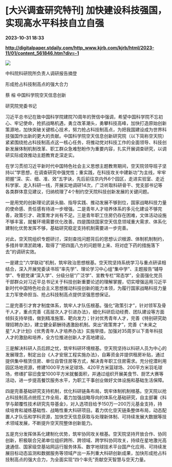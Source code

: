 # [大兴调查研究特刊] 加快建设科技强国，实现高水平科技自立自强

**2023-10-31 18:33**

**http://digitalpaper.stdaily.com/http_www.kjrb.com/kjrb/html/2023-11/01/content_561846.htm?div=-1**

![](http://digitalpaper.stdaily.com/http_www.kjrb.com/kjrb/images/2023-11/01/05/3550850_lix_1698653424866_b.jpg)

 中科院科研院所负责人调研报告摘登

 形成抢占科技制高点的强大合力

 蔡 榕 中国科学院空天信息创新

 研究院党委书记

 习近平总书记在致中国科学院建院70周年的贺信中强调，希望中国科学院不忘初心、牢记使命，抢抓战略机遇，勇立改革潮头，勇攀科技高峰，加快打造原始创新策源地，加快突破关键核心技术，努力抢占科技制高点，为把我国建设成为世界科技强国作出新的更大的贡献。中国科学院空天信息创新研究院（以下简称空天院）紧紧围绕抢占科技制高点这一核心任务，将推动党对科技工作的全面领导、科技创新发展体制机制改革、职工群众急难愁盼作为重要内容，扎实开展调查研究，以调研实际成效推动主题教育走深走实。

 在学习贯彻习近平新时代中国特色社会主义思想主题教育期间，空天院领导班子坚持以“学思想，在调查研究中强党性；重实践，在科技攻关中建新功”为主线，牢牢把握“深、实、细、准、效”五字诀，先后前往京内外6个园区，走进实验室、走近科学家、走入科研一线，开展实地调研14次，广泛听取科研骨干、党支部书记等各类群体意见建议，归纳梳理了4个制约空天院科技创新发展的关键问题。

 一是用党的创新理论武装头脑、指导实践、推动发展不够到位，国家战略科技力量的使命感、责任感有待进一步增强。二是青年人才培养体系的多元化建设不够完善，政策引才、政策育才尚有不足。三是青年职工住房仍存在困难，文体活动设施不够丰富，就餐环境需要优化改善。四是围绕国家空天信息领域重大需求、体系化建制化优势发挥不够，基础研究稳定支持机制需要进一步完善。

 对此，空天院组织专题研讨，深刻查找问题背后的思想认识根源、体制机制制约，多措并举清淤疏堵，取得了“把四面八方的问题带上来、将对症下药的措施落下去”的调研实效。

 一是建立“六学联动”机制，筑牢政治思想根基。空天院坚持系统学习与重点研读相结合，深入开展党委读书班“率先学”、理论学习中心组“集中学”、主题报告“辅导学”、专题党课“深入学”、分级分层“广泛学”、宣教专栏“常态学”，全面强化党员干部群众对习近平总书记关于科技创新重要论述的理解掌握，切实增强运用习近平新时代中国特色社会主义思想推动科技创新的能力本领，为履行国家战略科技力量主力军使命担当、抢占科技制高点提供坚强思想保证。

 二是完善引才育才制度体系，筑牢人才队伍根基。强化“政策引才”，针对领军及骨干人才，重点完善《高层次人才引进办法》，细化科研启动经费、团队建设等方面倾斜支持举措，做到精准施策、靶向发力；针对优秀青年人才，完善《特别研究助理招聘办法》，建立健全薪酬待遇激励机制。突出“政策育才”，完善《“未来之星”人才计划》《优秀青年人才培养办法》实施举措，加强对35周岁以下青年科技人才的激励和培养，全方位推进创新人才高地建设。

 三是解决科研人员后顾之忧，筑牢科研环境根基。空天院坚持以科研人员为中心的发展理念，制定出台《人才安居工程实施办法》，自筹资金并提供租房补贴，通过提供集中租赁住房、单位自管住房等方式，解决青年职工住房需求。充分挖潜利用园区场地资源，修建1000平方米足球场、420平方米篮球场、200平方米羽毛球场，修缮扩容旧食堂1000平方米就餐面积，并通过组织开展美食节、厨艺大赛等活动，进一步提高餐饮服务水平，为职工干事创业做好文体设施和基础生活保障。

 四是完善基础研究支持机制，优化科研链条布局，筑牢体制机制根基。空天院以抢占科技制高点统揽工作全局，着力加强战略导向的体系化基础研究，自主部署《科学与颠覆性技术研究先导基金》，对入选项目给予150万—200万元基金支持，持续培育和凝练基础性、战略性重大科研项目。着力优化空天链条整体布局，动态配置人才队伍和学科资源，加快空天信息获取与处理新体制、可持续发展大数据等技术领域发展，不断提升空天院整体创新能力。

 五是充分发挥体系化建制化优势，筑牢协同攻关根基。空天院坚持开放合作、协同创新，积极联合兄弟单位组织跨所、跨领域、跨学科协同攻关，持续在星地激光高速通信、国家级空基站网运行服务体系、数字地球技术平台国产化应用、可持续发展目标动态监测和数据服务等领域产出一系列重大科研创新成果，加快形成抢占科技制高点的强大合力，为全面实现“四个率先”贡献空天智慧与空天力量。